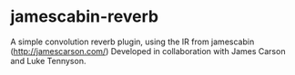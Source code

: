 # jamescabin-reverb
A simple convolution reverb plugin, using the IR from jamescabin (http://jamescarson.com/)
Developed in collaboration with James Carson and Luke Tennyson.
